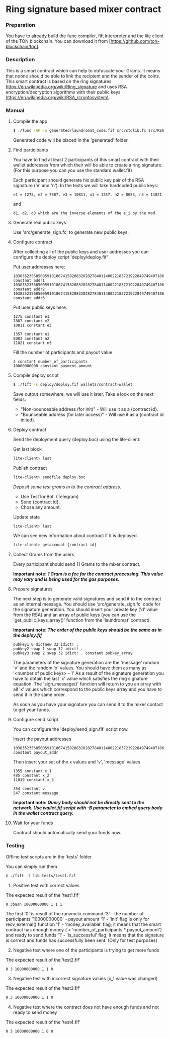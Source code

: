 # Ring signature based mixer contract

### Preparation

  You have to already build the func compiler, fift interpreter and the lite client of the TON blockchain.
  You can download it from [https://github.com/ton-blockchain/ton].
    

### Description

  This is a smart contract which can help to obfuscate your Grams. It means that noone should be able to link the recipient and the sender of the coins.
  This smart contract is based on the ring signatures https://en.wikipedia.org/wiki/Ring_signature and uses RSA encryption/decryption algorithms with their public keys https://en.wikipedia.org/wiki/RSA_(cryptosystem).

    
### Manual

1. Compile the app

    ```bash 
    $ ./func -AP -o generated/laundromat_code.fif src/stdlib.fc src/RSA.fc src/ring_sign.fc src/laundromat.fc
    ```
    
    Generated code will be placed in the 'generated' folder.

2. Find participants

    You have to find at least 2 participants of this smart contract with their wallet addresses from which their will be able to create a ring signature.
    (For this purpose you can you use the standard wallet.fif)
    
    Each participant should generate his public key pair of the RSA signature ('e' and 'n').
    In the tests we will take hardcoded public keys:

    ```
    e1 = 1275, e2 = 7887, e3 = 10811, n1 = 1357, n2 = 8083, n3 = 11021
    ```

    and

    ```
    d1, d2, d3 which are the inverse elements of the e_i by the mod.
    ```

3. Generate real public keys

    Use 'src/generate_sign.fc' to generate new public keys.

4. Configure contract
    
    After collecting all of the public keys and user addresses you can configure the deploy script 'deploy/deploy.fif'
    
    Put user addresses here:
    ```
    103835235685005910186741582083202827840114002218372192284974940710643891936425 constant addr1
    103835235685005910186741582083202827840114002218372192284974940710643891936424 constant addr2
    103835235685005910186741582083202827840114002218372192284974940710643891936423 constant addr3
    ```

    Put user public keys here:
    
    ```
    1275 constant e1
    7887 constant e2
    10811 constant e3

    1357 constant n1
    8083 constant n2
    11021 constant n3
    ```
    
    Fill the number of participants and payout value:
    ```
    3 constant number_of_participants
    10000000000 constant payment_amount
    ```

5. Compile deploy script

    ```bash 
    $ ./fift -s deploy/deploy.fif wallets/contract-wallet
    ```

    Save output somewhere, we will use it later. Take a look on the next fields:

    - "Non-bounceable address (for init)" - Will use it as a {contract id}.
    - "Bounceable address (for later access)" - Will use it as a {contract id inited}.

6. Deploy contract

    Send the deployment query (deploy.boc) using the lite-client:

      Get last block
      ```bash
      lite-client> last 
      ```
    
      Publish contract
      ```bash
      lite-client> sendfile deploy.boc
      ```

      *Deposit some test grams in to the contract address.*

      - Use TestTonBot. (Telegram)
      - Send {contract id}.
      - Chose any amount.
      
      Update state
      ```bash
      lite-client> last
      ```
    
      We can see new information about contract if it is deployed.
      ```bash
      lite-client> getaccount {contract id}
      ```

7. Collect Grams from the users
    
    Every participant should send 11 Grams to the mixer contract.
    
    **Important note: _1 Gram is a fee for the contract processing. This value may vary and is being used for the gas purposes._**

8. Prepare signatures
    
    The next step is to generate valid signatures and send it to the contract as an internal message.
    You should use 'src/generate_sign.fc' code for the signature generation.
    You should insert your private key ('d' value from the RSA) and an array of public keys (you can use the 'get_public_keys_array()' function from the 'laundromat' contract).

    **Important note: _The order of the public keys should be the same as in the deploy.fif_**
    
    ```
    pubkey1 0 dictnew 32 idict! . 
    pubkey2 swap 1 swap 32 idict! .
    pubkey3 swap 2 swap 32 idict! . constant pubkey_array
    ```

    The parameters of the signature generation are the 'message' random 'v' and the random 'x' values. You should have them as many as '\<number of public keys\> - 1'
    As a result of the signature generation you have to obtain the last 'x' value which satisfies the ring signature equation.
    The 'sign_message()' function will return to you an array with all 'x' values which correspond to the public keys array and you have to send it in the same order.
    
    As soon as you have your signature you can send it to the mixer contact to get your funds.

9. Configure send script

    You can configure the 'deploy/send_sign.fif' script now.
   
    Insert the payout addresses
    ```
    103835235685005910186741582083202827840114002218372192284974940710643891936422 constant payout_addr
    ```

    Then insert your set of the x values and 'v', 'message' values
    ```
    1355 constant x_1
    485 constant x_2
    11019 constant x_3
    ```
    
    ```
    354 constant v
    547 constant message
    ```
    **Important note: _Query body should not be directly sent to the network. Use wallet.fif script with -B <query-body> parameter to embed query body in the wallet contract query._**
    
10. Wait for your funds

    Contract should automatically send your funds now.

    
### Testing
    
  Offline test scripts are in the 'tests' folder
    
  You can simply run them
  ```bash
  $ ./fift -I lib tests/test1.fif
  ```
  
1. Positive test with correct values

  The expected result of the 'test1.fif'
  ```
  0 3bash 10000000000 1 1 1
  ```

  The first '0' is result of the runvmctx command
  '3' - the number of participants
  '10000000000' - payout amount
  '1' - 'init' flag is only for recv_external() function
  '1' - 'money_available' flag; it means that the smart contract has enough money ( > 'number_of_participants * payout_amount') and ready to send funds
  '1' - 'is_successful' flag; it means that the signature is correct and funds has successfully been sent. (Only for test purposes)
    
2. Negative test where one of the participants is trying to get more funds

  The expected result of the 'test2.fif'
  ```bash
  0 3 10000000000 1 1 0
  ```
 
3. Negative test with incorrect signature values (x_1 value was changed)
  
  The expected result of the 'test3.fif'
  ```bash
  0 3 10000000000 1 1 0 
  ```
  
4. Negative test where the contract does not have enough funds and not ready to send money

  The expected result of the 'test4.fif'
  ```
  0 3 10000000000 1 0 0 
  ```